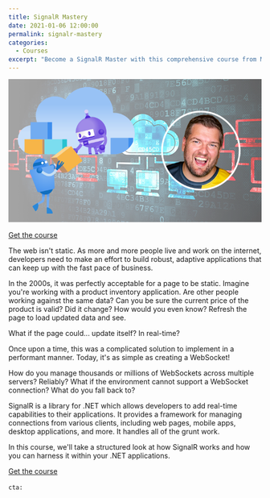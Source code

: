 ```yaml
---
title: SignalR Mastery
date: 2021-01-06 12:00:00
permalink: signalr-mastery
categories:
  - Courses
excerpt: "Become a SignalR Master with this comprehensive course from Microsoft MVP, Kevin Griffin."
---
```


![SignalR Mastery](./images/signalr-mastery-thumbnail.png)

[Get the course](https://signalrmastery.com)

The web isn't static.  As more and more people live and work on the internet, developers need to make an effort to build robust, adaptive applications that can keep up with the fast pace of business.

In the 2000s, it was perfectly acceptable for a page to be static.  Imagine you're working with a product inventory application.  Are other people working against the same data?  Can you be sure the current price of the product is valid?  Did it change?  How would you even know?  Refresh the page to load updated data and see. 

What if the page could... update itself?  In real-time?  

Once upon a time, this was a complicated solution to implement in a performant manner.  Today, it's as simple as creating a WebSocket!  

How do you manage thousands or millions of WebSockets across multiple servers?  Reliably?  What if the environment cannot support a WebSocket connection?  What do you fall back to?

SignalR is a library for .NET which allows developers to add real-time capabilities to their applications.  It provides a framework for managing connections from various clients, including web pages, mobile apps, desktop applications, and more.  It handles all of the grunt work.

In this course, we'll take a structured look at how SignalR works and how you can harness it within your .NET applications.  

[Get the course](https://signalrmastery.com)

`cta:`
